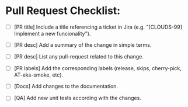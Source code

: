 
# Pull Request Checklist:

- [ ] [PR title] Include a title referencing a ticket in Jira (e.g. "[CLOUDS-99] Implement a new funcionality").
- [ ] [PR desc] Add a summary of the change in simple terms.
- [ ] [PR desc] List any pull-request related to this change.
- [ ] [PR labels] Add the corresponding labels (release, skips, cherry-pick, AT-eks-smoke, etc).
- [ ] [Docs] Add changes to the documentation.
- [ ] [QA] Add new unit tests according with the changes.

